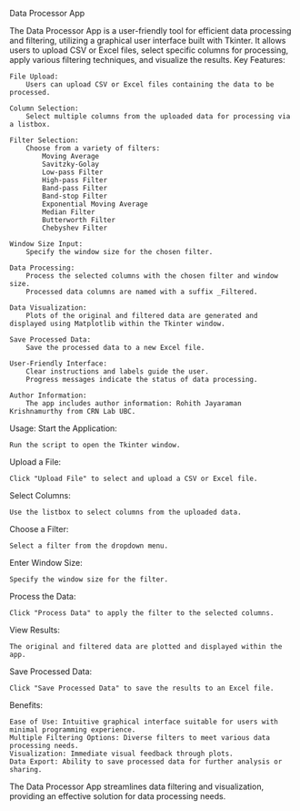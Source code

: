 Data Processor App

The Data Processor App is a user-friendly tool for efficient data processing and filtering, utilizing a graphical user interface built with Tkinter. It allows users to upload CSV or Excel files, select specific columns for processing, apply various filtering techniques, and visualize the results.
Key Features:

    File Upload:
        Users can upload CSV or Excel files containing the data to be processed.

    Column Selection:
        Select multiple columns from the uploaded data for processing via a listbox.

    Filter Selection:
        Choose from a variety of filters:
            Moving Average
            Savitzky-Golay
            Low-pass Filter
            High-pass Filter
            Band-pass Filter
            Band-stop Filter
            Exponential Moving Average
            Median Filter
            Butterworth Filter
            Chebyshev Filter

    Window Size Input:
        Specify the window size for the chosen filter.

    Data Processing:
        Process the selected columns with the chosen filter and window size.
        Processed data columns are named with a suffix _Filtered.

    Data Visualization:
        Plots of the original and filtered data are generated and displayed using Matplotlib within the Tkinter window.

    Save Processed Data:
        Save the processed data to a new Excel file.

    User-Friendly Interface:
        Clear instructions and labels guide the user.
        Progress messages indicate the status of data processing.

    Author Information:
        The app includes author information: Rohith Jayaraman Krishnamurthy from CRN Lab UBC.

Usage:
Start the Application:

    Run the script to open the Tkinter window.

Upload a File:

    Click "Upload File" to select and upload a CSV or Excel file.

Select Columns:

    Use the listbox to select columns from the uploaded data.

Choose a Filter:

    Select a filter from the dropdown menu.

Enter Window Size:

    Specify the window size for the filter.

Process the Data:

    Click "Process Data" to apply the filter to the selected columns.

View Results:

    The original and filtered data are plotted and displayed within the app.

Save Processed Data:

    Click "Save Processed Data" to save the results to an Excel file.

Benefits:

    Ease of Use: Intuitive graphical interface suitable for users with minimal programming experience.
    Multiple Filtering Options: Diverse filters to meet various data processing needs.
    Visualization: Immediate visual feedback through plots.
    Data Export: Ability to save processed data for further analysis or sharing.

The Data Processor App streamlines data filtering and visualization, providing an effective solution for data processing needs.
